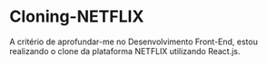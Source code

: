 # Cloning-NETFLIX
A critério de aprofundar-me no Desenvolvimento Front-End, estou realizando o clone da plataforma NETFLIX utilizando React.js.
